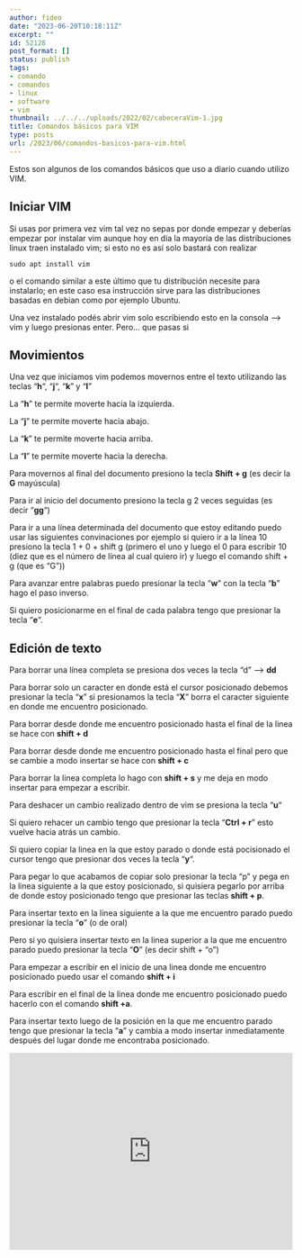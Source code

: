 ```yaml
---
author: fideo
date: "2023-06-20T10:18:11Z"
excerpt: ""
id: 52128
post_format: []
status: publish
tags:
- comando
- comandos
- linux
- software
- vim
thumbnail: ../../../uploads/2022/02/cabeceraVim-1.jpg
title: Comandos básicos para VIM
type: posts
url: /2023/06/comandos-basicos-para-vim.html
---
```


Estos son algunos de los comandos básicos que uso a diario cuando utilizo VIM.

Iniciar VIM
-----------

Si usas por primera vez vim tal vez no sepas por donde empezar y deberías empezar por instalar vim aunque hoy en día la mayoría de las distribuciones linux traen instalado vim; si esto no es así solo bastará con realizar

```
sudo apt install vim 
```

o el comando similar a este último que tu distribución necesite para instalarlo; en este caso esa instrucción sirve para las distribuciones basadas en debian como por ejemplo Ubuntu.

Una vez instalado podés abrir vim solo escribiendo esto en la consola –&gt; vim y luego presionas enter. Pero… que pasas si

Movimientos
-----------

Una vez que iniciamos vim podemos movernos entre el texto utilizando las teclas “**h**“, “**j**“, “**k**” y “**l**”   

La “**h**” te permite moverte hacia la izquierda.  

La “**j**” te permite moverte hacia abajo.  

La “**k**” te permite moverte hacia arriba.  

La “**l**” te permite moverte hacia la derecha.  

Para movernos al final del documento presiono la tecla **Shift + g** (es decir la **G** mayúscula)  

Para ir al inicio del documento presiono la tecla g 2 veces seguidas (es decir “**gg**“)  

Para ir a una línea determinada del documento que estoy editando puedo usar las siguientes convinaciones por ejemplo si quiero ir a la línea 10 presiono la tecla 1 + 0 + shift g (primero el uno y luego el 0 para escribir 10 (diez que es el número de línea al cual quiero ir) y luego el comando shift + g (que es “G”))  

Para avanzar entre palabras puedo presionar la tecla “**w**” con la tecla “**b**” hago el paso inverso.

Si quiero posicionarme en el final de cada palabra tengo que presionar la tecla “**e**“.

Edición de texto
----------------

Para borrar una línea completa se presiona dos veces la tecla “d” –&gt; **dd**  

Para borrar solo un caracter en donde está el cursor posicionado debemos presionar la tecla “**x**” si presionamos la tecla “**X**” borra el caracter siguiente en donde me encuentro posicionado.  

Para borrar desde donde me encuentro posicionado hasta el final de la linea se hace con **shift + d**  

Para borrar desde donde me encuentro posicionado hasta el final pero que se cambie a modo insertar se hace con **shift + c**  

Para borrar la linea completa lo hago con **shift + s** y me deja en modo insertar para empezar a escribir.  

Para deshacer un cambio realizado dentro de vim se presiona la tecla “**u**“  

Si quiero rehacer un cambio tengo que presionar la tecla “**Ctrl + r**” esto vuelve hacia atrás un cambio.  

Si quiero copiar la linea en la que estoy parado o donde está pocisionado el cursor tengo que presionar dos veces la tecla “**y**“.  

Para pegar lo que acabamos de copiar solo presionar la tecla “p” y pega en la linea siguiente a la que estoy posicionado, si quisiera pegarlo por arriba de donde estoy posicionado tengo que presionar las teclas **shift + p**.  

Para insertar texto en la linea siguiente a la que me encuentro parado puedo presionar la tecla “**o**” (o de oral)  

Pero si yo quisiera insertar texto en la linea superior a la que me encuentro parado puedo presionar la tecla “**O**” (es decir shift + “o”) 

Para empezar a escribir en el inicio de una linea donde me encuentro posicionado puedo usar el comando **shift + i**

Para escribir en el final de la linea donde me encuentro posicionado puedo hacerlo con el comando **shift +a**.

Para insertar texto luego de la posición en la que me encuentro parado tengo que presionar la tecla “**a**” y cambia a modo insertar inmediatamente después del lugar donde me encontraba posicionado.

<iframe allow="accelerometer; autoplay; clipboard-write; encrypted-media; gyroscope; picture-in-picture; web-share" allowfullscreen="" frameborder="0" height="350" loading="lazy" referrerpolicy="strict-origin-when-cross-origin" src="https://www.youtube.com/embed/e4VVd6dooNc?feature=oembed" title="Comandos básicos en Vim" width="100%"></iframe>
